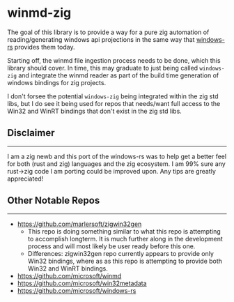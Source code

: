 # winmd-zig

The goal of this library is to provide a way for a pure zig automation of reading/generating windows api projections in the same way that [windows-rs](https://github.com/microsoft/windows-rs) provides them today.

Starting off, the winmd file ingestion process needs to be done, which this library should cover. In time, this may graduate to just being called `windows-zig` and integrate the winmd reader as part of the build time generation of windows bindings for zig projects.

I don't forsee the potential `windows-zig` being integrated within the zig std libs, but I do see it being used for repos that needs/want full access to the Win32 and WinRT bindings that don't exist in the zig std libs.

## Disclaimer
---
I am a zig newb and this port of the windows-rs was to help get a better feel for both (rust and zig) languages and the zig ecosystem. I am 99% sure any rust->zig code I am porting could be improved upon. Any tips are greatly appreciated!

## Other Notable Repos
---
- https://github.com/marlersoft/zigwin32gen
  - This repo is doing something similar to what this repo is attempting to accomplish longterm. It is much further along in the development process and will most likely be user ready before this one.
  - Differences: zigwin32gen repo currently appears to provide only Win32 bindings, where as as this repo is attempting to provide both Win32 and WinRT bindings.
- https://github.com/microsoft/winmd
- https://github.com/microsoft/win32metadata
- https://github.com/microsoft/windows-rs
